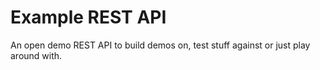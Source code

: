 # Example REST API

An open demo REST API to build demos on, test stuff against or just play around with.